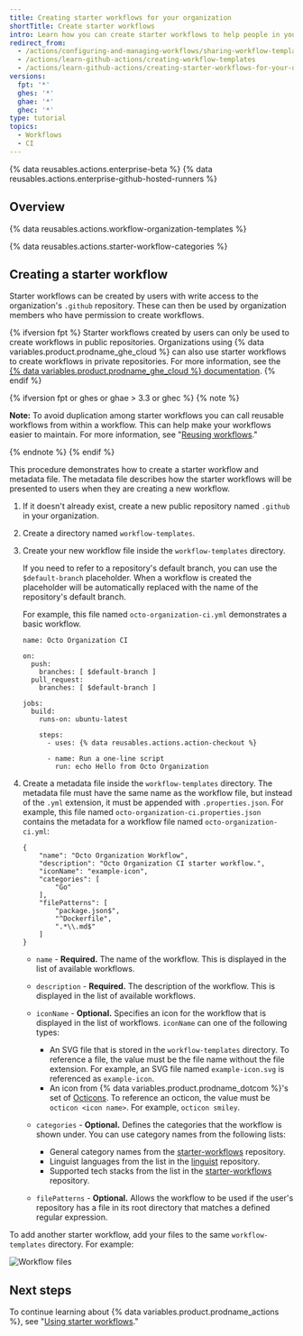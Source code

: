 ```yaml
---
title: Creating starter workflows for your organization
shortTitle: Create starter workflows
intro: Learn how you can create starter workflows to help people in your team add new workflows more easily.
redirect_from:
  - /actions/configuring-and-managing-workflows/sharing-workflow-templates-within-your-organization
  - /actions/learn-github-actions/creating-workflow-templates
  - /actions/learn-github-actions/creating-starter-workflows-for-your-organization
versions:
  fpt: '*'
  ghes: '*'
  ghae: '*'
  ghec: '*'
type: tutorial
topics:
  - Workflows
  - CI
---
```


{% data reusables.actions.enterprise-beta %}
{% data reusables.actions.enterprise-github-hosted-runners %}

## Overview

{% data reusables.actions.workflow-organization-templates %}

{% data reusables.actions.starter-workflow-categories %}

## Creating a starter workflow

Starter workflows can be created by users with write access to the organization's `.github` repository. These can then be used by organization members who have permission to create workflows.

{% ifversion fpt %}
Starter workflows created by users can only be used to create workflows in public repositories. Organizations using {% data variables.product.prodname_ghe_cloud %} can also use starter workflows to create workflows in private repositories. For more information, see the [{% data variables.product.prodname_ghe_cloud %} documentation](/enterprise-cloud@latest/actions/learn-github-actions/creating-starter-workflows-for-your-organization).
{% endif %}

{% ifversion fpt or ghes or ghae > 3.3 or ghec %}
{% note %}

**Note:** To avoid duplication among starter workflows you can call reusable workflows from within a workflow. This can help make your workflows easier to maintain. For more information, see "[Reusing workflows](/actions/learn-github-actions/reusing-workflows)."

{% endnote %}
{% endif %}

This procedure demonstrates how to create a starter workflow and metadata file. The metadata file describes how the starter workflows will be presented to users when they are creating a new workflow.

1. If it doesn't already exist, create a new public repository named `.github` in your organization.
2. Create a directory named `workflow-templates`.
3. Create your new workflow file inside the `workflow-templates` directory.

   If you need to refer to a repository's default branch, you can use the `$default-branch` placeholder. When a workflow is created the placeholder will be automatically replaced with the name of the repository's default branch.

   For example, this file named `octo-organization-ci.yml` demonstrates a basic workflow.

   ```yaml{:copy}
   name: Octo Organization CI

   on:
     push:
       branches: [ $default-branch ]
     pull_request:
       branches: [ $default-branch ]

   jobs:
     build:
       runs-on: ubuntu-latest

       steps:
         - uses: {% data reusables.actions.action-checkout %}

         - name: Run a one-line script
           run: echo Hello from Octo Organization
   ```
4. Create a metadata file inside the `workflow-templates` directory. The metadata file must have the same name as the workflow file, but instead of the `.yml` extension, it must be appended with `.properties.json`. For example, this file named `octo-organization-ci.properties.json` contains the metadata for a workflow file named `octo-organization-ci.yml`:
   ```yaml{:copy}
   {
       "name": "Octo Organization Workflow",
       "description": "Octo Organization CI starter workflow.",
       "iconName": "example-icon",
       "categories": [
           "Go"
       ],
       "filePatterns": [
           "package.json$",
           "^Dockerfile",
           ".*\\.md$"
       ]
   }
   ```
   * `name` - **Required.** The name of the workflow. This is displayed in the list of available workflows.
   * `description` - **Required.** The description of the workflow. This is displayed in the list of available workflows.
   * `iconName` - **Optional.** Specifies an icon for the workflow that is displayed in the list of workflows. `iconName` can one of the following types:
     * An SVG file that is stored in the `workflow-templates` directory. To reference a file, the value must be the file name without the file extension. For example, an SVG file named `example-icon.svg` is referenced as `example-icon`.
     * An icon from {% data variables.product.prodname_dotcom %}'s set of [Octicons](https://primer.style/octicons/). To reference an octicon, the value must be `octicon <icon name>`. For example, `octicon smiley`.
   * `categories` - **Optional.** Defines the categories that the workflow is shown under. You can use category names from the following lists:
     * General category names from the [starter-workflows](https://github.com/actions/starter-workflows/blob/main/README.md#categories) repository.
     * Linguist languages from the list in the [linguist](https://github.com/github/linguist/blob/master/lib/linguist/languages.yml) repository.
     * Supported tech stacks from the list in the [starter-workflows](https://github.com/github-starter-workflows/repo-analysis-partner/blob/main/tech_stacks.yml) repository.

   * `filePatterns` - **Optional.** Allows the workflow to be used if the user's repository has a file in its root directory that matches a defined regular expression.

To add another starter workflow, add your files to the same `workflow-templates` directory. For example:

![Workflow files](/assets/images/help/images/workflow-template-files.png)

## Next steps

To continue learning about {% data variables.product.prodname_actions %}, see "[Using starter workflows](/actions/using-workflows/using-starter-workflows)."
